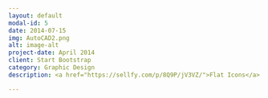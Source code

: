 ```yaml
---
layout: default
modal-id: 5
date: 2014-07-15
img: AutoCAD2.png
alt: image-alt
project-date: April 2014
client: Start Bootstrap
category: Graphic Design
description: <a href="https://sellfy.com/p/8Q9P/jV3VZ/">Flat Icons</a>. On their website, you can download their free set with 16 icons, or you can purchase the entire set with 146 icons for only $12!

---
```

